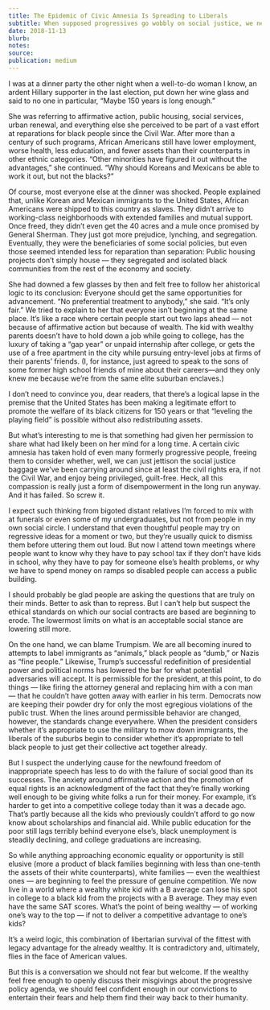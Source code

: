 ```yaml
---
title: The Epidemic of Civic Amnesia Is Spreading to Liberals
subtitle: When supposed progressives go wobbly on social justice, we need to engage them, not ignore them
date: 2018-11-13
blurb:
notes:
source:
publication: medium
---
```


I was at a dinner party the other night when a well-to-do woman I know, an ardent Hillary supporter in the last election, put down her wine glass and said to no one in particular, “Maybe 150 years is long enough.”

She was referring to affirmative action, public housing, social services, urban renewal, and everything else she perceived to be part of a vast effort at reparations for black people since the Civil War. After more than a century of such programs, African Americans still have lower employment, worse health, less education, and fewer assets than their counterparts in other ethnic categories. “Other minorities have figured it out without the advantages,” she continued. “Why should Koreans and Mexicans be able to work it out, but not the blacks?”

Of course, most everyone else at the dinner was shocked. People explained that, unlike Korean and Mexican immigrants to the United States, African Americans were shipped to this country as slaves. They didn’t arrive to working-class neighborhoods with extended families and mutual support. Once freed, they didn’t even get the 40 acres and a mule once promised by General Sherman. They just got more prejudice, lynching, and segregation. Eventually, they were the beneficiaries of some social policies, but even those seemed intended less for reparation than separation: Public housing projects don’t simply house — they segregated and isolated black communities from the rest of the economy and society.

She had downed a few glasses by then and felt free to follow her ahistorical logic to its conclusion: Everyone should get the same opportunities for advancement. “No preferential treatment to anybody,” she said. “It’s only fair.” We tried to explain to her that everyone isn’t beginning at the same place. It’s like a race where certain people start out two laps ahead — not because of affirmative action but because of wealth. The kid with wealthy parents doesn’t have to hold down a job while going to college, has the luxury of taking a “gap year” or unpaid internship after college, or gets the use of a free apartment in the city while pursuing entry-level jobs at firms of their parents’ friends. (I, for instance, just agreed to speak to the sons of some former high school friends of mine about their careers—and they only knew me because we’re from the same elite suburban enclaves.)

I don’t need to convince you, dear readers, that there’s a logical lapse in the premise that the United States has been making a legitimate effort to promote the welfare of its black citizens for 150 years or that “leveling the playing field” is possible without also redistributing assets.

But what’s interesting to me is that something had given her permission to share what had likely been on her mind for a long time. A certain civic amnesia has taken hold of even many formerly progressive people, freeing them to consider whether, well, we can just jettison the social justice baggage we’ve been carrying around since at least the civil rights era, if not the Civil War, and enjoy being privileged, guilt-free. Heck, all this compassion is really just a form of disempowerment in the long run anyway. And it has failed. So screw it.

I expect such thinking from bigoted distant relatives I’m forced to mix with at funerals or even some of my undergraduates, but not from people in my own social circle. I understand that even thoughtful people may try on regressive ideas for a moment or two, but they’re usually quick to dismiss them before uttering them out loud.
But now I attend town meetings where people want to know why they have to pay school tax if they don’t have kids in school, why they have to pay for someone else’s health problems, or why we have to spend money on ramps so disabled people can access a public building.

I should probably be glad people are asking the questions that are truly on their minds. Better to ask than to repress. But I can’t help but suspect the ethical standards on which our social contracts are based are beginning to erode. The lowermost limits on what is an acceptable social stance are lowering still more.

On the one hand, we can blame Trumpism. We are all becoming inured to attempts to label immigrants as “animals,” black people as “dumb,” or Nazis as “fine people.” Likewise, Trump’s successful redefinition of presidential power and political norms has lowered the bar for what potential adversaries will accept. It is permissible for the president, at this point, to do things — like firing the attorney general and replacing him with a con man — that he couldn’t have gotten away with earlier in his term. Democrats now are keeping their powder dry for only the most egregious violations of the public trust. When the lines around permissible behavior are changed, however, the standards change everywhere. When the president considers whether it’s appropriate to use the military to mow down immigrants, the liberals of the suburbs begin to consider whether it’s appropriate to tell black people to just get their collective act together already.

But I suspect the underlying cause for the newfound freedom of inappropriate speech has less to do with the failure of social good than its successes. The anxiety around affirmative action and the promotion of equal rights is an acknowledgment of the fact that they’re finally working well enough to be giving white folks a run for their money. For example, it’s harder to get into a competitive college today than it was a decade ago. That’s partly because all the kids who previously couldn’t afford to go now know about scholarships and financial aid. While public education for the poor still lags terribly behind everyone else’s, black unemployment is steadily declining, and college graduations are increasing.

So while anything approaching economic equality or opportunity is still elusive (more a product of black families beginning with less than one-tenth the assets of their white counterparts), white families — even the wealthiest ones — are beginning to feel the pressure of genuine competition. We now live in a world where a wealthy white kid with a B average can lose his spot in college to a black kid from the projects with a B average. They may even have the same SAT scores. What’s the point of being wealthy — of working one’s way to the top — if not to deliver a competitive advantage to one’s kids?

It’s a weird logic, this combination of libertarian survival of the fittest with legacy advantage for the already wealthy. It is contradictory and, ultimately, flies in the face of American values.

But this is a conversation we should not fear but welcome. If the wealthy feel free enough to openly discuss their misgivings about the progressive policy agenda, we should feel confident enough in our convictions to entertain their fears and help them find their way back to their humanity.
